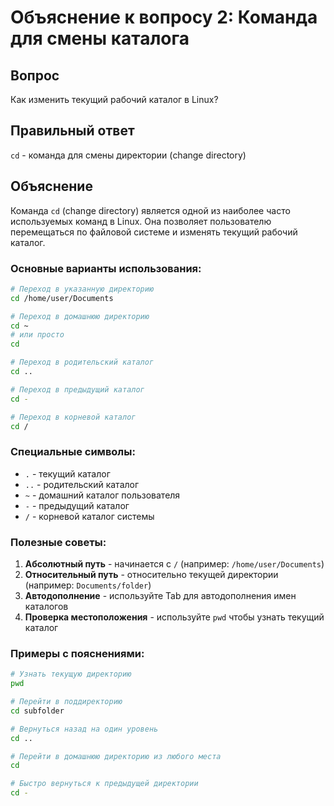# Объяснение к вопросу 2: Команда для смены каталога

## Вопрос
Как изменить текущий рабочий каталог в Linux?

## Правильный ответ
`cd` - команда для смены директории (change directory)

## Объяснение
Команда `cd` (change directory) является одной из наиболее часто используемых команд в Linux. Она позволяет пользователю перемещаться по файловой системе и изменять текущий рабочий каталог.

### Основные варианты использования:

```bash
# Переход в указанную директорию
cd /home/user/Documents

# Переход в домашнюю директорию
cd ~
# или просто
cd

# Переход в родительский каталог
cd ..

# Переход в предыдущий каталог
cd -

# Переход в корневой каталог
cd /
```

### Специальные символы:
- `.` - текущий каталог
- `..` - родительский каталог  
- `~` - домашний каталог пользователя
- `-` - предыдущий каталог
- `/` - корневой каталог системы

### Полезные советы:
1. **Абсолютный путь** - начинается с `/` (например: `/home/user/Documents`)
2. **Относительный путь** - относительно текущей директории (например: `Documents/folder`)
3. **Автодополнение** - используйте Tab для автодополнения имен каталогов
4. **Проверка местоположения** - используйте `pwd` чтобы узнать текущий каталог

### Примеры с пояснениями:
```bash
# Узнать текущую директорию
pwd

# Перейти в поддиректорию
cd subfolder

# Вернуться назад на один уровень
cd ..

# Перейти в домашнюю директорию из любого места
cd

# Быстро вернуться к предыдущей директории
cd -
```
